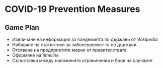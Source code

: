 # COVID-19 Prevention Measures

## Game Plan
 - Извличане на информация за пандемията по държави от _Wikipedia_  
 - Набавяне на статистики за заболеваемостта по държави  
 - Отсяване на предприетите мерки от правителствата  
 - Оформяне на _timeline_  
 - Съпоставка между наложените ограничения и броя на случаите
